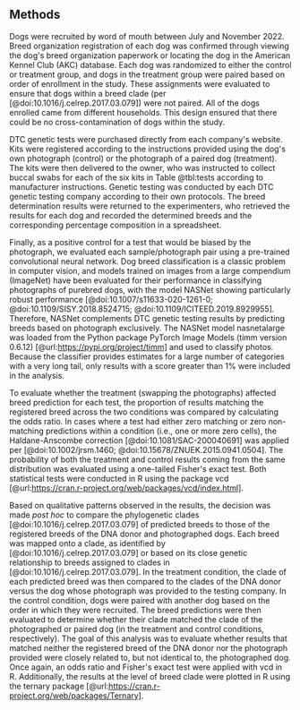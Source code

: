 ## Methods

Dogs were recruited by word of mouth between July and November 2022.
Breed organization registration of each dog was confirmed through viewing the dog's breed organization paperwork or locating the dog in the American Kennel Club (AKC) database.
Each dog was randomized to either the control or treatment group, and dogs in the treatment group were paired based on order of enrollment in the study.
These assignments were evaluated to ensure that dogs within a breed clade (per [@doi:10.1016/j.celrep.2017.03.079]) were not paired.
All of the dogs enrolled came from different households.
This design ensured that there could be no cross-contamination of dogs within the study.

DTC genetic tests were purchased directly from each company's website.
Kits were registered according to the instructions provided using the dog's own photograph (control) or the photograph of a paired dog (treatment).
The kits were then delivered to the owner, who was instructed to collect buccal swabs for each of the six kits in Table @tbl:tests according to manufacturer instructions.
Genetic testing was conducted by each DTC genetic testing company according to their own protocols.
The breed determination results were returned to the experimenters, who retrieved the results for each dog and recorded the determined breeds and the corresponding percentage composition in a spreadsheet.

Finally, as a positive control for a test that would be biased by the photograph, we evaluated each sample/photograph pair using a pre-trained convolutional neural network.
Dog breed classification is a classic problem in computer vision, and models trained on images from a large compendium (ImageNet) have been evaluated for their performance in classifying photographs of purebred dogs, with the model NASNet showing particularly robust performance [@doi:10.1007/s11633-020-1261-0; @doi:10.1109/SISY.2018.8524715; @doi:10.1109/ICITEED.2019.8929955].
Therefore, NASNet complements DTC genetic testing results by predicting breeds based on photograph exclusively.
The NASNet model nasnetalarge was loaded from the Python package PyTorch Image Models (timm version 0.6.12) [@url:https://pypi.org/project/timm] and used to classify photos<!-- acknowledge guide from https://rwightman.github.io/pytorch-image-models/models/inception-resnet-v2-->.
Because the classifier provides estimates for a large number of categories with a very long tail, only results with a score greater than 1% were included in the analysis.

To evaluate whether the treatment (swapping the photographs) affected breed prediction for each test, the proportion of results matching the registered breed across the two conditions was compared by calculating the odds ratio.
In cases where a test had either zero matching or zero non-matching predictions within a condition (i.e., one or more zero cells), the Haldane-Anscombe correction [@doi:10.1081/SAC-200040691] was applied per [@doi:10.1002/jrsm.1460; @doi:10.15678/ZNUEK.2015.0941.0504].
The probability of both the treatment and control results coming from the same distribution was evaluated using a one-tailed Fisher's exact test.
Both statistical tests were conducted in R using the package vcd [@url:https://cran.r-project.org/web/packages/vcd/index.html].

Based on qualitative patterns observed in the results, the decision was made _post hoc_ to compare the phylogenetic clades [@doi:10.1016/j.celrep.2017.03.079] of predicted breeds to those of the registered breeds of the DNA donor and photographed dogs.
Each breed was mapped onto a clade, as identified by [@doi:10.1016/j.celrep.2017.03.079] or based on its close genetic relationship to breeds assigned to clades in [@doi:10.1016/j.celrep.2017.03.079].
In the treatment condition, the clade of each predicted breed was then compared to the clades of the DNA donor versus the dog whose photograph was provided to the testing company.
In the control condition, dogs were paired with another dog based on the order in which they were recruited.
The breed predictions were then evaluated to determine whether their clade matched the clade of the photographed or paired dog (in the treatment and control conditions, respectively).
The goal of this analysis was to evaluate whether results that matched neither the registered breed of the DNA donor nor the photograph provided were closely related to, but not identical to, the photographed dog.
Once again, an odds ratio and Fisher's exact test were applied with vcd in R.
Additionally, the results at the level of breed clade were plotted in R using the ternary package [@url:https://cran.r-project.org/web/packages/Ternary]. 

